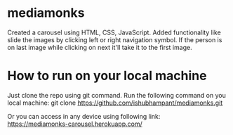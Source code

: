 # mediamonks
Created a carousel using HTML, CSS, JavaScript. Added functionality like slide the images by clicking left or right navigation symbol. If the person is on last image while clicking on next it'll take it to the first image.

# How to run on your local machine
Just clone the repo using git command. Run the following command on you local machine:
git clone https://github.com/ishubhampant/mediamonks.git

Or you can access in any device using following link:\
https://mediamonks-carousel.herokuapp.com/
